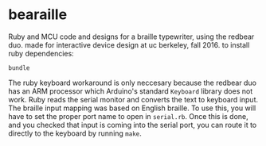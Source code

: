 bearaille
=========

Ruby and MCU code and designs for a braille typewriter, using the redbear duo.
made for interactive device design at uc berkeley, fall 2016. to install
ruby dependencies:

    bundle

The ruby keyboard workaround is only neccesary because the redbear duo has an
ARM processor which Arduino's standard `Keyboard` library does not work. Ruby
reads the serial monitor and converts the text to keyboard input. The braille
input mapping was based on English braille. To use this, you will have to set
the proper port name to open in `serial.rb`. Once this is done, and you checked
that input is coming into the serial port,  you can route it to directly to the
keyboard by running `make`.

